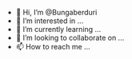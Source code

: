 - 👋 Hi, I’m @Bungaberduri
- 👀 I’m interested in ...
- 🌱 I’m currently learning ...
- 💞️ I’m looking to collaborate on ...
- 📫 How to reach me ...

<!---
Bungaberduri/Bungaberduri is a ✨ special ✨ repository because its `README.md` (this file) appears on your GitHub profile.
You can click the Preview link to take a look at your changes.
--->

